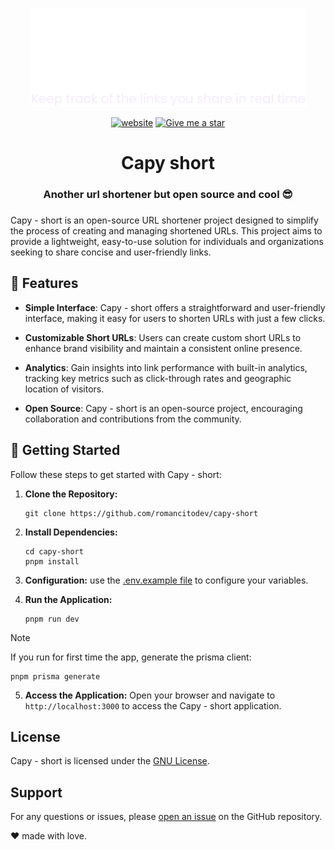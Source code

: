 <p align="center">
    <img src="./public/logo.png">
</p>

<div align="center">

[![website][vercel-badge]][website]
[![Give me a star][stars-badge]][repo]

[website]: https://capy-short.vercel.app/
[repo]: https://github.com/romancitodev/capyshort
[vercel-badge]: https://img.shields.io/github/deployments/romancitodev/capyshort/production?style=for-the-badge&logo=vercel&logoColor=black&labelColor=white
[stars-badge]: https://img.shields.io/github/stars/romancitodev/capyshort?style=for-the-badge&logo=github&label=Stars&labelColor=black
</div>

<div style="text-align: center;">
    <h1>Capy short</h1>
    <h3>Another url shortener but open source and cool 😎<h3>
</div>

Capy - short is an open-source URL shortener project designed to simplify the process of creating and managing shortened URLs. This project aims to provide a lightweight, easy-to-use solution for individuals and organizations seeking to share concise and user-friendly links.

## 🌟 Features

- **Simple Interface**: Capy - short offers a straightforward and user-friendly interface, making it easy for users to shorten URLs with just a few clicks.
  
- **Customizable Short URLs**: Users can create custom short URLs to enhance brand visibility and maintain a consistent online presence.

- **Analytics**: Gain insights into link performance with built-in analytics, tracking key metrics such as click-through rates and geographic location of visitors.

- **Open Source**: Capy - short is an open-source project, encouraging collaboration and contributions from the community.

## 🚦 Getting Started

Follow these steps to get started with Capy - short:

1. **Clone the Repository:**
   ```
   git clone https://github.com/romancitodev/capy-short
   ```

2. **Install Dependencies:**
   ```
   cd capy-short
   pnpm install
   ```

3. **Configuration:**
   use the [.env.example file](.env.example) to configure your variables.


4. **Run the Application:**
   ```
   pnpm run dev
   ```

> [!NOTE]
> If you run for first time the app, generate the prisma client:
> ```
> pnpm prisma generate
> ```

5. **Access the Application:**
   Open your browser and navigate to `http://localhost:3000` to access the Capy - short application.


## License

Capy - short is licensed under the [GNU License](LICENSE).

## Support

For any questions or issues, please [open an issue](https://github.com/romancitodev/capy-short/issues) on the GitHub repository.

❤ made with love.
